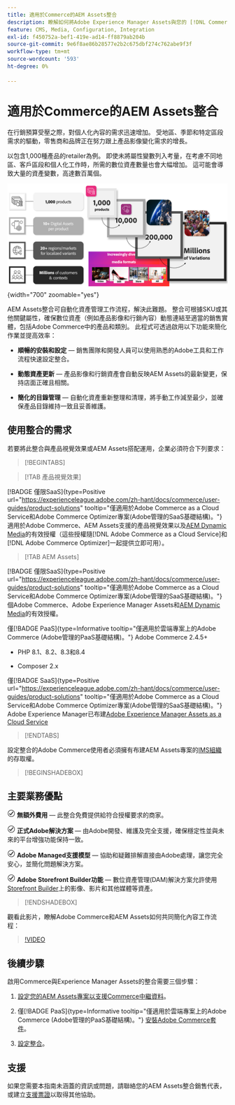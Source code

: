 ```yaml
---
title: 適用於Commerce的AEM Assets整合
description: 瞭解如何將Adobe Experience Manager Assets與您的 [!DNL Commerce] 執行個體整合，以建立和管理Commerce店面的媒體檔案。
feature: CMS, Media, Configuration, Integration
exl-id: f450752a-bef1-419e-ad14-ff8879ab204b
source-git-commit: 9e6f8ae86b28577e2b2c675dbf274c762abe9f3f
workflow-type: tm+mt
source-wordcount: '593'
ht-degree: 0%

---
```


# 適用於Commerce的AEM Assets整合

在行銷預算受壓之際，對個人化內容的需求迅速增加。 受地區、季節和特定區段需求的驅動，零售商和品牌正在努力跟上產品影像變化需求的增長。

以包含1,000種產品的retailer為例。 即使未將屬性變數列入考量，在考慮不同地區、客戶區段和個人化工作時，所需的數位資產數量也會大幅增加。 這可能會導致大量的資產變數，高達數百萬個。

![總覽](assets/product-visuals-example.png){width="700" zoomable="yes"}

AEM Assets整合可自動化資產管理工作流程，解決此難題。 整合可根據SKU或其他關鍵屬性，確保數位資產（例如產品影像和行銷內容）動態連結至適當的銷售實體，包括Adobe Commerce中的產品和類別。 此程式可透過啟用以下功能來簡化作業並提高效率：

* **順暢的安裝和設定** — 銷售團隊和開發人員可以使用熟悉的Adobe工具和工作流程快速設定整合。

* **動態資產更新** — 產品影像和行銷資產會自動反映AEM Assets的最新變更，保持店面正確且相關。

* **簡化的目錄管理** — 自動化資產重新整理和清理，將手動工作減至最少，並確保產品目錄維持一致且妥善維護。

## 使用整合的需求

若要將此整合與產品視覺效果或AEM Assets搭配運用，企業必須符合下列要求：

>[!BEGINTABS]

>[!TAB 產品視覺效果]

[!BADGE 僅限SaaS]{type=Positive url="https://experienceleague.adobe.com/zh-hant/docs/commerce/user-guides/product-solutions" tooltip="僅適用於Adobe Commerce as a Cloud Service和Adobe Commerce Optimizer專案(Adobe管理的SaaS基礎結構)。"}適用於Adobe Commerce、AEM Assets支援的產品視覺效果以及[AEM Dynamic Media](https://experienceleague.adobe.com/zh-hant/docs/experience-manager-65/content/assets/dynamic/administering-dynamic-media)的有效授權（這些授權隨[!DNL Adobe Commerce as a Cloud Service]和[!DNL Adobe Commerce Optimizer]一起提供立即可用）。

>[!TAB AEM Assets]

[!BADGE 僅限SaaS]{type=Positive url="https://experienceleague.adobe.com/zh-hant/docs/commerce/user-guides/product-solutions" tooltip="僅適用於Adobe Commerce as a Cloud Service和Adobe Commerce Optimizer專案(Adobe管理的SaaS基礎結構)。"}個Adobe Commerce、Adobe Experience Manager Assets和[AEM Dynamic Media](https://experienceleague.adobe.com/zh-hant/docs/experience-manager-65/content/assets/dynamic/administering-dynamic-media)的有效授權。

僅[!BADGE PaaS]{type=Informative tooltip="僅適用於雲端專案上的Adobe Commerce (Adobe管理的PaaS基礎結構)。"} Adobe Commerce 2.4.5+

* PHP 8.1、8.2、8.3和8.4

* Composer 2.x

僅[!BADGE SaaS]{type=Positive url="https://experienceleague.adobe.com/zh-hant/docs/commerce/user-guides/product-solutions" tooltip="僅適用於Adobe Commerce as a Cloud Service和Adobe Commerce Optimizer專案(Adobe管理的SaaS基礎結構)。"} Adobe Experience Manager已布建[Adobe Experience Manager Assets as a Cloud Service](https://experienceleague.adobe.com/zh-hant/docs/experience-manager-cloud-service/content/assets/overview)

>[!ENDTABS]

設定整合的Adobe Commerce使用者必須擁有布建AEM Assets專案的[IMS組織](https://experienceleague.adobe.com/zh-hant/docs/core-services/interface/administration/organizations#concept_EA8AEE5B02CF46ACBDAD6A8508646255)的存取權。

>[!BEGINSHADEBOX]

## 主要業務優點

![支票](assets/icon-check.png) **無額外費用** — 此整合免費提供給符合授權要求的商家。

![檢查](assets/icon-check.png) **正式Adobe解決方案** — 由Adobe開發、維護及完全支援，確保穩定性並與未來的平台增強功能保持一致。

![檢查](assets/icon-check.png) **Adobe Managed支援模型** — 協助和疑難排解直接由Adobe處理，讓您完全安心，並簡化問題解決方案。

![檢查](assets/icon-check.png) **Adobe Storefront Builder功能** — 數位資產管理(DAM)解決方案允許使用[Storefront Builder](https://experienceleague.adobe.com/developer/commerce/storefront/merchants/storefront-builder/?lang=zh-Hant#userlabs-commerce-genai-product-visuals)上的影像、影片和其他媒體等資產。

>[!ENDSHADEBOX]

觀看此影片，瞭解Adobe Commerce和AEM Assets如何共同簡化內容工作流程：

>[!VIDEO](https://video.tv.adobe.com/v/3447900?captions=chi_hant)

## 後續步驟

啟用Commerce與Experience Manager Assets的整合需要三個步驟：

1. [設定您的AEM Assets專案以支援Commerce中繼資料](get-started/configure-aem.md)。

1. 僅[!BADGE PaaS]{type=Informative tooltip="僅適用於雲端專案上的Adobe Commerce (Adobe管理的PaaS基礎結構)。"} [安裝Adobe Commerce套件](get-started/configure-commerce.md)。

1. [設定整合](get-started/setup-synchronization.md)。

## 支援

如果您需要本指南未涵蓋的資訊或問題，請聯絡您的AEM Assets整合銷售代表，或建立[支援票證](https://experienceleague.adobe.com/docs/commerce-knowledge-base/kb/help-center-guide/magento-help-center-user-guide.html?lang=zh-Hant#submit-ticket)以取得其他協助。
